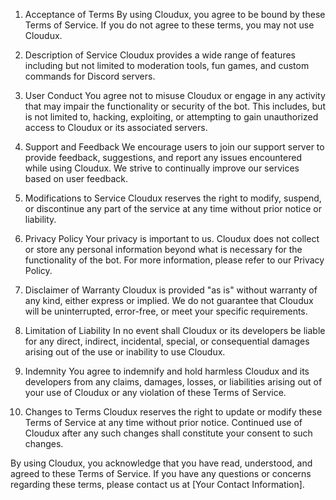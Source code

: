 1. Acceptance of Terms
By using Cloudux, you agree to be bound by these Terms of Service. If you do not agree to these terms, you may not use Cloudux.

2. Description of Service
Cloudux provides a wide range of features including but not limited to moderation tools, fun games, and custom commands for Discord servers.

3. User Conduct
You agree not to misuse Cloudux or engage in any activity that may impair the functionality or security of the bot. This includes, but is not limited to, hacking, exploiting, or attempting to gain unauthorized access to Cloudux or its associated servers.

4. Support and Feedback
We encourage users to join our support server to provide feedback, suggestions, and report any issues encountered while using Cloudux. We strive to continually improve our services based on user feedback.

5. Modifications to Service
Cloudux reserves the right to modify, suspend, or discontinue any part of the service at any time without prior notice or liability.

6. Privacy Policy
Your privacy is important to us. Cloudux does not collect or store any personal information beyond what is necessary for the functionality of the bot. For more information, please refer to our Privacy Policy.

7. Disclaimer of Warranty
Cloudux is provided "as is" without warranty of any kind, either express or implied. We do not guarantee that Cloudux will be uninterrupted, error-free, or meet your specific requirements.

8. Limitation of Liability
In no event shall Cloudux or its developers be liable for any direct, indirect, incidental, special, or consequential damages arising out of the use or inability to use Cloudux.

9. Indemnity
You agree to indemnify and hold harmless Cloudux and its developers from any claims, damages, losses, or liabilities arising out of your use of Cloudux or any violation of these Terms of Service.

10. Changes to Terms
Cloudux reserves the right to update or modify these Terms of Service at any time without prior notice. Continued use of Cloudux after any such changes shall constitute your consent to such changes.

By using Cloudux, you acknowledge that you have read, understood, and agreed to these Terms of Service. If you have any questions or concerns regarding these terms, please contact us at [Your Contact Information].

